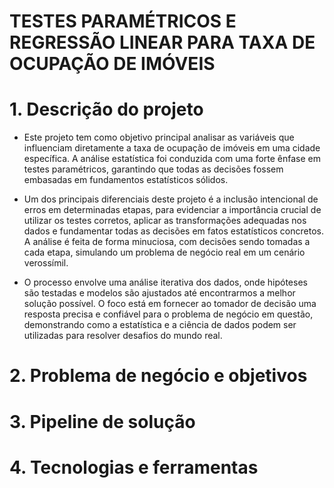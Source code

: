 # TESTES PARAMÉTRICOS E REGRESSÃO LINEAR PARA TAXA DE OCUPAÇÃO DE IMÓVEIS

# 1. Descrição do projeto

- Este projeto tem como objetivo principal analisar as variáveis que influenciam diretamente a taxa de ocupação de imóveis em uma cidade específica. A análise estatística foi conduzida com uma forte ênfase em testes paramétricos, garantindo que todas as decisões fossem embasadas em fundamentos estatísticos sólidos.

- Um dos principais diferenciais deste projeto é a inclusão intencional de erros em determinadas etapas, para evidenciar a importância crucial de utilizar os testes corretos, aplicar as transformações adequadas nos dados e fundamentar todas as decisões em fatos estatísticos concretos. A análise é feita de forma minuciosa, com decisões sendo tomadas a cada etapa, simulando um problema de negócio real em um cenário verossímil.

- O processo envolve uma análise iterativa dos dados, onde hipóteses são testadas e modelos são ajustados até encontrarmos a melhor solução possível. O foco está em fornecer ao tomador de decisão uma resposta precisa e confiável para o problema de negócio em questão, demonstrando como a estatística e a ciência de dados podem ser utilizadas para resolver desafios do mundo real.

# 2. Problema de negócio e objetivos

# 3. Pipeline de solução

# 4. Tecnologias e ferramentas


